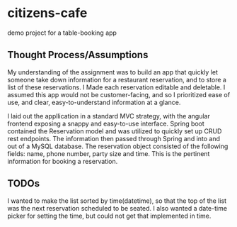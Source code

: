 # citizens-cafe
demo project for a table-booking app


<h2>Thought Process/Assumptions</h2>

<p>My understanding of the assignment was to build an app that quickly let someone take down information for a restaurant reservation, and to store a list of these reservations.  I Made each reservation editable and deletable.  I assumed this app would not be customer-facing, and so I prioritized ease of use, and clear, easy-to-understand information at a glance.</p>

<p>I laid out the appllication in a standard MVC strategy, with the angular frontend exposing a snappy and easy-to-use interface.  Spring boot contained the Reservation model and was utilized to quickly set up CRUD rest endpoints.  The information then passed through Spring and into and out of a MySQL database.  The reservation object consisted of the following fields: name, phone number, party size and time.  This is the pertinent information for booking a reservation.</p>

<h2>TODOs</h2>

<p>I wanted to make the list sorted by time(datetime), so that the top of the list was the next reservation scheduled to be seated.  I also wanted a date-time picker for setting the time, but could not get that implemented in time.</p>


